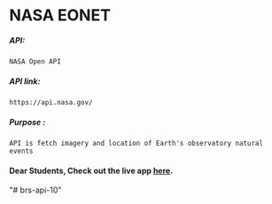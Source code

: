 # NASA EONET

##### API:
    NASA Open API

##### API link:
    https://api.nasa.gov/

##### Purpose :
    API is fetch imagery and location of Earth's observatory natural events

#### Dear Students, Check out the live app [here](http://203.193.173.125/buildriseshine/api/javascript/nasa/nasa-EONET).
"# brs-api-10" 
